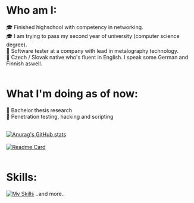 # Who am I:
🎓 Finished highschool with competency in networking. <br />
🎓 I am trying to pass my second year of university (computer science degree). <br />
🌌 Software tester at a company with lead in metalography technology. <br />
👥 Czech / Slovak native who's fluent in English. I speak some German and Finnish aswell. <br /><br />

# What I'm doing as of now:
🌌 Bachelor thesis research <br />
🌌 Penetration testing, hacking and scripting <br /><br />

[![Anurag's GitHub stats](https://github-readme-stats-git-masterrstaa-rickstaa.vercel.app/api?username=dr00gy&show_icons=true&theme=aura_dark&hide_title=true&hide_rank=true)](https://github.com/anuraghazra/github-readme-stats)
<br /><br />
[![Readme Card](https://github-readme-stats-git-masterrstaa-rickstaa.vercel.app/api/pin/?username=dr00gy&repo=Logicky-magnum-opus-naucny&show_icons=true&theme=aura_dark)](https://github.com/Dr00gy/Logicky-magnum-opus-naucny)
<br /><br />
# Skills:
[![My Skills](https://skillicons.dev/icons?i=html,css,sass,js,nodejs,vue,xd,arduino,c,cpp,julia,python,haskell,cmake,git,stackoverflow,vscode,linux)](https://skillicons.dev) ..and more..
